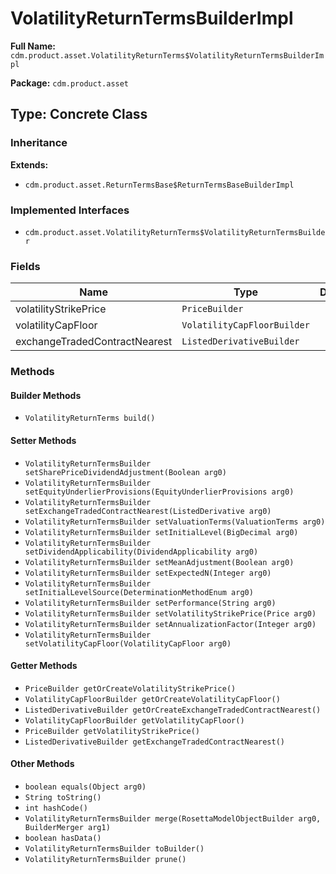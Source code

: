 # VolatilityReturnTermsBuilderImpl

**Full Name:** `cdm.product.asset.VolatilityReturnTerms$VolatilityReturnTermsBuilderImpl`

**Package:** `cdm.product.asset`

## Type: Concrete Class

### Inheritance

**Extends:**
- `cdm.product.asset.ReturnTermsBase$ReturnTermsBaseBuilderImpl`

### Implemented Interfaces

- `cdm.product.asset.VolatilityReturnTerms$VolatilityReturnTermsBuilder`

### Fields

| Name | Type | Description |
|------|------|-------------|
| volatilityStrikePrice | `PriceBuilder` |  |
| volatilityCapFloor | `VolatilityCapFloorBuilder` |  |
| exchangeTradedContractNearest | `ListedDerivativeBuilder` |  |

### Methods

#### Builder Methods

- `VolatilityReturnTerms build()`

#### Setter Methods

- `VolatilityReturnTermsBuilder setSharePriceDividendAdjustment(Boolean arg0)`
- `VolatilityReturnTermsBuilder setEquityUnderlierProvisions(EquityUnderlierProvisions arg0)`
- `VolatilityReturnTermsBuilder setExchangeTradedContractNearest(ListedDerivative arg0)`
- `VolatilityReturnTermsBuilder setValuationTerms(ValuationTerms arg0)`
- `VolatilityReturnTermsBuilder setInitialLevel(BigDecimal arg0)`
- `VolatilityReturnTermsBuilder setDividendApplicability(DividendApplicability arg0)`
- `VolatilityReturnTermsBuilder setMeanAdjustment(Boolean arg0)`
- `VolatilityReturnTermsBuilder setExpectedN(Integer arg0)`
- `VolatilityReturnTermsBuilder setInitialLevelSource(DeterminationMethodEnum arg0)`
- `VolatilityReturnTermsBuilder setPerformance(String arg0)`
- `VolatilityReturnTermsBuilder setVolatilityStrikePrice(Price arg0)`
- `VolatilityReturnTermsBuilder setAnnualizationFactor(Integer arg0)`
- `VolatilityReturnTermsBuilder setVolatilityCapFloor(VolatilityCapFloor arg0)`

#### Getter Methods

- `PriceBuilder getOrCreateVolatilityStrikePrice()`
- `VolatilityCapFloorBuilder getOrCreateVolatilityCapFloor()`
- `ListedDerivativeBuilder getOrCreateExchangeTradedContractNearest()`
- `VolatilityCapFloorBuilder getVolatilityCapFloor()`
- `PriceBuilder getVolatilityStrikePrice()`
- `ListedDerivativeBuilder getExchangeTradedContractNearest()`

#### Other Methods

- `boolean equals(Object arg0)`
- `String toString()`
- `int hashCode()`
- `VolatilityReturnTermsBuilder merge(RosettaModelObjectBuilder arg0, BuilderMerger arg1)`
- `boolean hasData()`
- `VolatilityReturnTermsBuilder toBuilder()`
- `VolatilityReturnTermsBuilder prune()`

